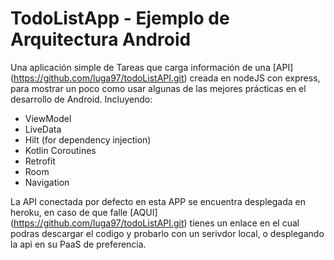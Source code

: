# TodoListApp - Ejemplo de Arquitectura Android

Una aplicación simple de Tareas que carga información de una [API] (https://github.com/luga97/todoListAPI.git) creada en nodeJS con express,  para mostrar un poco como usar algunas de las mejores prácticas en el desarrollo de Android. Incluyendo: 

 * ViewModel
 * LiveData
 * Hilt (for dependency injection)
 * Kotlin Coroutines
 * Retrofit
 * Room
 * Navigation

La API conectada por defecto en esta APP se encuentra desplegada en heroku, en caso de que falle [AQUI] (https://github.com/luga97/todoListAPI.git) tienes un enlace en el cual podras descargar el codigo y probarlo con un serivdor local, o desplegando la api en su PaaS de preferencia.
